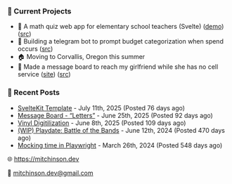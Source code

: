 ### 📌 Current Projects
- 📝 A math quiz web app for elementary school teachers (Svelte) ([demo](https://quiz-staging.mitchinson.dev/)) ([src](https://github.com/bmitchinson/budget-entry))
- 💸 Building a telegram bot to prompt budget categorization when spend occurs ([src](https://github.com/bmitchinson/sms-accountant))
- 🏠 Moving to Corvallis, Oregon this summer
- 💌 Made a message board to reach my girlfriend while she has no cell service ([site](https://letters.mitchinson.dev/)) ([src](https://github.com/bmitchinson/letters))

### 📝 Recent Posts

- [SvelteKit Template](https://blog.mitchinson.dev/sveltekit-template) - July 11th, 2025 (Posted 76 days ago)
- [Message Board - “Letters”](https://blog.mitchinson.dev/letters) - June 25th, 2025 (Posted 92 days ago)
- [Vinyl Digitilization](https://blog.mitchinson.dev/vinyl) - June 8th, 2025 (Posted 109 days ago)
- [(WIP) Playdate: Battle of the Bands](https://blog.mitchinson.dev/playdate-dev-one) - June 12th, 2024 (Posted 470 days ago)
- [Mocking time in Playwright](https://blog.mitchinson.dev/playwright-mock-time) - March 26th, 2024 (Posted 548 days ago)

🌐 https://mitchinson.dev

💌 mitchinson.dev@gmail.com